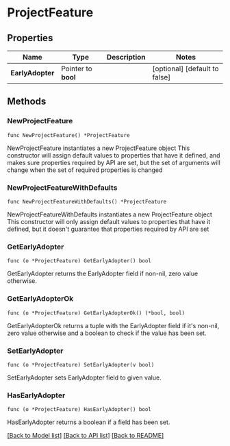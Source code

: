 # ProjectFeature

## Properties

Name | Type | Description | Notes
------------ | ------------- | ------------- | -------------
**EarlyAdopter** | Pointer to **bool** |  | [optional] [default to false]

## Methods

### NewProjectFeature

`func NewProjectFeature() *ProjectFeature`

NewProjectFeature instantiates a new ProjectFeature object
This constructor will assign default values to properties that have it defined,
and makes sure properties required by API are set, but the set of arguments
will change when the set of required properties is changed

### NewProjectFeatureWithDefaults

`func NewProjectFeatureWithDefaults() *ProjectFeature`

NewProjectFeatureWithDefaults instantiates a new ProjectFeature object
This constructor will only assign default values to properties that have it defined,
but it doesn't guarantee that properties required by API are set

### GetEarlyAdopter

`func (o *ProjectFeature) GetEarlyAdopter() bool`

GetEarlyAdopter returns the EarlyAdopter field if non-nil, zero value otherwise.

### GetEarlyAdopterOk

`func (o *ProjectFeature) GetEarlyAdopterOk() (*bool, bool)`

GetEarlyAdopterOk returns a tuple with the EarlyAdopter field if it's non-nil, zero value otherwise
and a boolean to check if the value has been set.

### SetEarlyAdopter

`func (o *ProjectFeature) SetEarlyAdopter(v bool)`

SetEarlyAdopter sets EarlyAdopter field to given value.

### HasEarlyAdopter

`func (o *ProjectFeature) HasEarlyAdopter() bool`

HasEarlyAdopter returns a boolean if a field has been set.


[[Back to Model list]](../README.md#documentation-for-models) [[Back to API list]](../README.md#documentation-for-api-endpoints) [[Back to README]](../README.md)


